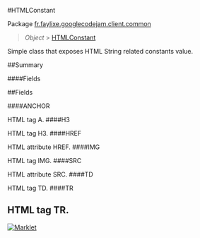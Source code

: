 #HTMLConstant

Package [fr.faylixe.googlecodejam.client.common](README.md)<br>
> *Object* > [HTMLConstant](HTMLConstant.md)

<p>Simple class that exposes HTML String related constants value.</p>

##Summary

####Fields



##Fields

####ANCHOR


HTML tag A.
####H3


HTML tag H3.
####HREF


HTML attribute HREF.
####IMG


HTML tag IMG.
####SRC


HTML attribute SRC.
####TD


HTML tag TD.
####TR


HTML tag TR.
---
[![Marklet](https://img.shields.io/badge/Generated%20by-Marklet-green.svg)](https://github.com/Faylixe/marklet)